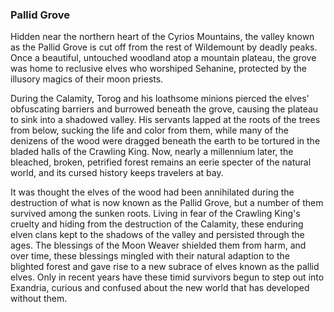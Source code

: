 ### Pallid Grove

Hidden near the northern heart of the Cyrios Mountains, the valley known as the Pallid Grove is cut off from the rest of Wildemount by deadly peaks. Once a beautiful, untouched woodland atop a mountain plateau, the grove was home to reclusive elves who worshiped Sehanine, protected by the illusory magics of their moon priests.

During the Calamity, Torog and his loathsome minions pierced the elves' obfuscating barriers and burrowed beneath the grove, causing the plateau to sink into a shadowed valley. His servants lapped at the roots of the trees from below, sucking the life and color from them, while many of the denizens of the wood were dragged beneath the earth to be tortured in the bladed halls of the Crawling King. Now, nearly a millennium later, the bleached, broken, petrified forest remains an eerie specter of the natural world, and its cursed history keeps travelers at bay.

It was thought the elves of the wood had been annihilated during the destruction of what is now known as the Pallid Grove, but a number of them survived among the sunken roots. Living in fear of the Crawling King's cruelty and hiding from the destruction of the Calamity, these enduring elven clans kept to the shadows of the valley and persisted through the ages. The blessings of the Moon Weaver shielded them from harm, and over time, these blessings mingled with their natural adaption to the blighted forest and gave rise to a new subrace of elves known as the pallid elves. Only in recent years have these timid survivors begun to step out into Exandria, curious and confused about the new world that has developed without them.